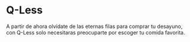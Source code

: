 # Q-Less
A partir de ahora olvídate de las eternas filas para comprar tu desayuno, con Q-Less solo necesitaras preocuparte por escoger tu comida favorita. 
